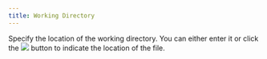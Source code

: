```yaml
---
title: Working Directory
---
```



Specify the location of the working directory. You can either enter it or click the ![]({{site.wwe_baseurl}}/img/wwe_configure_utilities_lookup_button.gif) button to indicate the location of the file.

